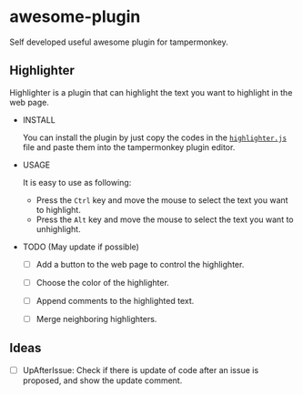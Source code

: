 # awesome-plugin
Self developed useful awesome plugin for tampermonkey.

## Highlighter
Highlighter is a plugin that can highlight the text you want to highlight in the web page.
- INSTALL

  You can install the plugin by just copy the codes in the [`highlighter.js`](\Highlighter.js) file and paste them into the tampermonkey plugin editor.

- USAGE
  
  It is easy to use as following:
  - Press the `Ctrl` key and move the mouse to select the text you want to highlight.
  - Press the `Alt` key and move the mouse to select the text you want to unhighlight.

- TODO (May update if possible)
  - [ ] Add a button to the web page to control the highlighter.
  - [ ] Choose the color of the highlighter.
  - [ ] Append comments to the highlighted text.
  - [ ] Merge neighboring highlighters.


## Ideas
- [ ] UpAfterIssue: Check if there is update of code after an issue is proposed, and show the update comment.